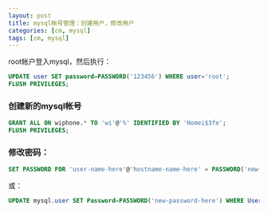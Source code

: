 ```yaml
---
layout: post
title: mysql帐号管理：创建用户，修改用户
categories: [cm, mysql]
tags: [cm, mysql]
---
```


root帐户登入mysql，然后执行：

```sql
UPDATE user SET password=PASSWORD('123456') WHERE user='root';
FLUSH PRIVILEGES;
```

### 创建新的mysql帐号

```sql
GRANT ALL ON wiphone.* TO 'wi'@'%' IDENTIFIED BY 'Homei$3fe';
FLUSH PRIVILEGES;
```

### 修改密码：

```sql
SET PASSWORD FOR 'user-name-here'@'hostname-name-here' = PASSWORD('new-password-here');
```

或：

```sql
UPDATE mysql.user SET Password=PASSWORD('new-password-here') WHERE User='user-name-here' AND Host='host-name-here';
```



